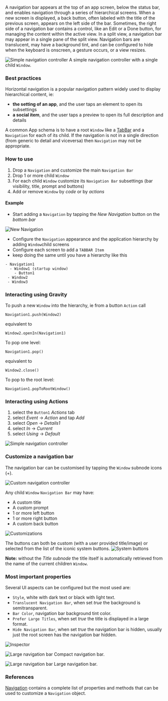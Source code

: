 A navigation bar appears at the top of an app screen, below the status bar, and enables navigation through a series of hierarchical screens. When a new screen is displayed, a back button, often labeled with the title of the previous screen, appears on the left side of the bar. Sometimes, the right side of a navigation bar contains a control, like an Edit or a Done button, for managing the content within the active view. In a split view, a navigation bar may appear in a single pane of the split view. Navigation bars are translucent, may have a background tint, and can be configured to hide when the keyboard is onscreen, a gesture occurs, or a view resizes.

![Simple navigation controller](images/Navigation_main.png)
A simple navigation controller with a single child `Window`.

### Best practices
Horizontal navigation is a popular navigation pattern widely used to display hierarchical content, ie:
* **the setting of an app**, and the user taps an element to open its subsettings
* **a social item**, and the user taps a preview to open its full description and details

A common App schema is to have a root `Window` like a [TabBar](tabbar) and a `Navigation` for each of its child.
If the navigation is not in a single direction (from generic to detail and viceversa) then `Navigation` may not be appropriate.

### How to use
1. Drop a `Navigation` and customize the main `Navigation Bar`
1. Drop 1 or more child `Window`
1. For each child `Window` customize its `Navigation Bar` subsettings (bar visibility, title, prompt and buttons)
1. Add or remove `Window` by _code_ or by _actions_

#### Example
- Start adding a `Navigation` by tapping the _New Navigation_ button on the _bottom bar_

![New Navigation](images/Navigation14.png)

- Configure the `Navigation` appearance and the application hierarchy by adding `Window`child screens
- Configure each screen to add a `TABBAR Item`
- keep doing the same until you have a hierarchy like this

```
- Navigation1
  - Window1 (startup window)
    - Button1
 - Window2
 - Window3
```

### Interacting using Gravity
To push a new `Window` into the hierarchy, ie from a button `Action` call
```
Navigation1.push(Window2)
```

equivalent to

```
Window2.openIn(Navigation1)
```

To pop one level:

```
Navigation1.pop()
```

equivalent to

```
Window2.close()
```

To pop to the root level:
```
Navigation1.popToRootWindow()
```

### Interacting using Actions
1. select the `Button1` _Actions_ tab
1. select _Event_ -> _Action_ and tap _Add_
1. select _Open_ -> _Details1_
1. select _In_ -> _Current_
1. select _Using_ -> _Default_

![Simple navigation controller](images/Navigation10.png)

### Customize a navigation bar
The navigation bar can be customised by tapping the `Window` subnode icons (+).

![Custom navigation controller](images/Navigation1.png)

Any child `Window` `Navigation Bar` may have:
- A custom title
- A custom prompt
- 1 or more left button
- 1 or more right button
- A custom back button

![Customizations](images/Navigation13.png)

The buttons can both be custom (with a user provided title/image) or selected from the list of the iconic system buttons.
![System buttons](images/Navigation2.png)

**Note:** without the _Title subnode_ the title itself is automatically retrieved from the name of the current children `Window`.

### Most important properties
Several UI aspects can be configured but the most used are:
- `Style`, white with dark text or black with light text.
- `Translucent Navigation Bar`, when set _true_ the background is semitransparent.
- `Bar Color`, navigation bar background tint color.
- `Prefer Large Titles`, when set _true_ the title is displayed in a large format.
- `Hide Navigation Bar`, when set _true_ the navigation bar is hidden, usually just the root screen has the navigation bar hidden.

![Inspector](images/Navigation_inspector.png)

![Large navigation bar](images/Navigation12.png)
Compact navigation bar.

![Large navigation bar](images/Navigation9.png)
Large navigation bar.

### References
[Navigation](../classes/Navigation.html) contains a complete list of properties and methods that can be used to customize a `Navigation` object.